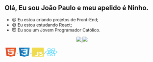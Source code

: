 ## Olá, Eu sou João Paulo e meu apelido é Ninho.

- 😃 Eu estou criando projetos de Front-End;
- 😅 Eu estou estudando React;
- 😇 Eu sou um Jovem Programador Católico.

<div align="center">
  <a href="https://github.com/Ninho12">
  <img height="180em" src="https://github-readme-stats.vercel.app/api?username=Ninho12&show_icons=true&theme=merko&include_all_commits=true&count_private=true"/>
  <img height="180em" src="https://github-readme-stats.vercel.app/api/top-langs/?username=Ninho12&layout=compact&langs_count=7&theme=merko"/>
</div>

<div style="display: inline_block"><br>
  <img align="center" alt="Ninho-HTML" height="30" width="40" src="https://raw.githubusercontent.com/devicons/devicon/master/icons/html5/html5-original.svg">
  <img align="center" alt="Ninho-CSS" height="30" width="40" src="https://raw.githubusercontent.com/devicons/devicon/master/icons/css3/css3-original.svg">
  <img align="center" alt="Ninho-Js" height="30" width="40" src="https://raw.githubusercontent.com/devicons/devicon/master/icons/javascript/javascript-plain.svg"> 
  <img align="center" alt="Ninho-React" height="30" width="40" src="https://raw.githubusercontent.com/devicons/devicon/master/icons/react/react-original.svg">

</div>
<br>
<br>

